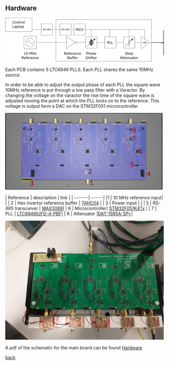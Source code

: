 ## Hardware

![PLL block diagram](../images/PLL_Block_diagram.png)

Each PCB contains 5 LTC6946 PLLS. Each PLL shares the same 10MHz source.

In order to be able to adjust the output phase of each PLL the square wave 10MHz reference is put through a low pass filter with a Varactor. By changing the voltage on the varactor the rise time of the square wave is adjusted moving the point at which the PLL locks on to the reference. This voltage is output form a DAC on the STM32F051 microcontroller




<img src="../images/PLL_top_anotated.png" alt="PLL Board" width="500"/>



| Reference | description | link |
| -------| ------|
|1 | 10 MHz reference  input| |
| 2 | Hex invertor reference buffer | [74HC04](https://www.ti.com/lit/gpn/sn74hc04) |
| 3 | Power input | |
| 5 | RS-485 transceiver | [MAX3089](https://www.maximintegrated.com/en/products/interface/transceivers/MAX3089.html)| 
| 6 | Microcontroller| [STM32F051K4Tx](https://www.st.com/en/microcontrollers-microprocessors/stm32f050k4.html) | 
| 7 |  PLL | [LTC6946IUFD-4-PBF](https://www.analog.com/en/products/ltc6946.html)|
| 8 | Attenuator |[DAT-15R5A-SP+](https://www.minicircuits.com/WebStore/dashboard.html?model=DAT-15R5A-SP%2B)|

![PLL block diagram](../images/PLL_Photo_05.jpg)


A pdf of the schematic for the main board can be found [Hardware](https://github.com/adrian-mckernan/Hardware/blob/main/PLL_v2/sch/PLL_v2.pdf) 

[back](./)